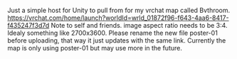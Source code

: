 Just a simple host for Unity to pull from for my vrchat map called Bvthroom.
https://vrchat.com/home/launch?worldId=wrld_01872f96-f643-4aa6-8417-f435247f3d7d
Note to self and friends. image aspect ratio needs to be 3:4. Idealy something like 2700x3600.
Please rename the new file poster-01 before uploading, that way it just updates with the same link.
Currently the map is only using poster-01 but may use more in the future.
